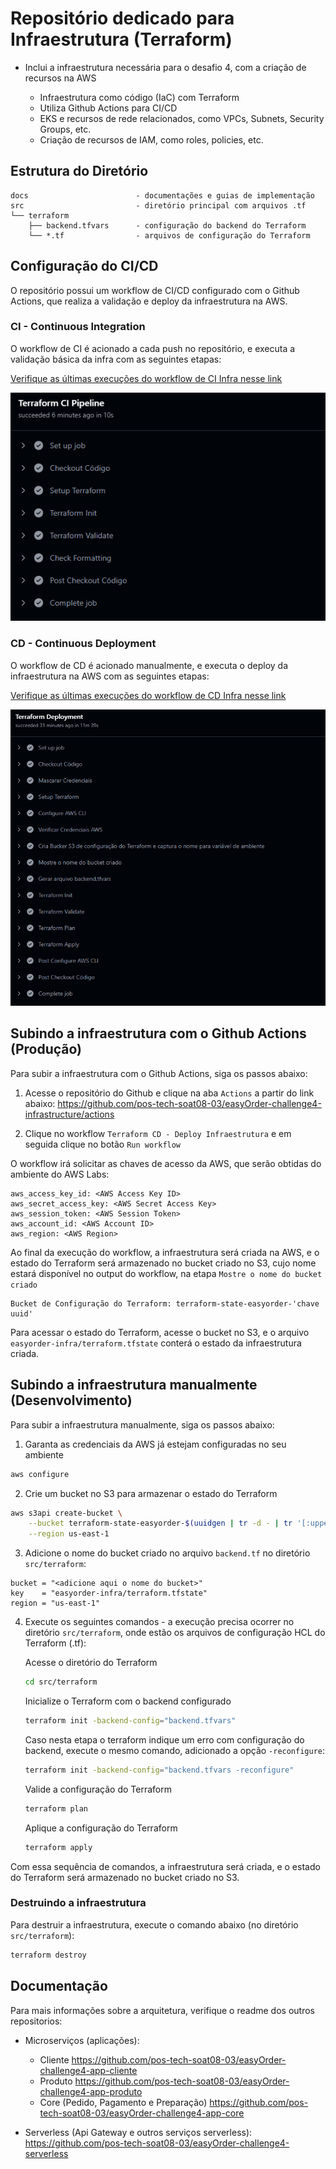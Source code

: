 
# Repositório dedicado para Infraestrutura (Terraform)
- Inclui a infraestrutura necessária para o desafio 4, com a criação de recursos na AWS
  
  - Infraestrutura como código (IaC) com Terraform
  - Utiliza Github Actions para CI/CD
  - EKS e recursos de rede relacionados, como VPCs, Subnets, Security Groups, etc.
  - Criação de recursos de IAM, como roles, policies, etc.

## Estrutura do Diretório

```plaintext
docs                        - documentações e guias de implementação
src                         - diretório principal com arquivos .tf
└── terraform
    ├── backend.tfvars      - configuração do backend do Terraform
    └── *.tf                - arquivos de configuração do Terraform
```

## Configuração do CI/CD

O repositório possui um workflow de CI/CD configurado com o Github Actions, que realiza a validação e deploy da infraestrutura na AWS.

### CI - Continuous Integration

O workflow de CI é acionado a cada push no repositório, e executa a validação básica da infra com as seguintes etapas:

[Verifique as últimas execuções do workflow de CI Infra nesse link](https://github.com/pos-tech-soat08-03/easyOrder-challenge4-infrastructure/actions/workflows/terraform-ci.yml)

![Passos CI Infra](img/steps-ci-infra.png)

### CD - Continuous Deployment

O workflow de CD é acionado manualmente, e executa o deploy da infraestrutura na AWS com as seguintes etapas:

[Verifique as últimas execuções do workflow de CD Infra nesse link](https://github.com/pos-tech-soat08-03/easyOrder-challenge4-infrastructure/actions/workflows/terraform-cd.yml)

![Passos CD Infra](img/steps-cd-infra.png)

## Subindo a infraestrutura com o Github Actions (Produção)

Para subir a infraestrutura com o Github Actions, siga os passos abaixo:

1. Acesse o repositório do Github e clique na aba `Actions` a partir do  link abaixo:
 https://github.com/pos-tech-soat08-03/easyOrder-challenge4-infrastructure/actions

2. Clique no workflow `Terraform CD - Deploy Infraestrutura` e em seguida clique no botão `Run workflow`

O workflow irá solicitar as chaves de acesso da AWS, que serão obtidas do ambiente do AWS Labs:

```plaintext
aws_access_key_id: <AWS Access Key ID>
aws_secret_access_key: <AWS Secret Access Key>
aws_session_token: <AWS Session Token>
aws_account_id: <AWS Account ID>
aws_region: <AWS Region>
```

Ao final da execução do workflow, a infraestrutura será criada na AWS, e o estado do Terraform será armazenado no bucket criado no S3, cujo nome estará disponível no output do workflow, na etapa `Mostre o nome do bucket criado`
```plaintext
Bucket de Configuração do Terraform: terraform-state-easyorder-'chave uuid'
```

Para acessar o estado do Terraform, acesse o bucket no S3, e o arquivo `easyorder-infra/terraform.tfstate` conterá o estado da infraestrutura criada.

## Subindo a infraestrutura manualmente (Desenvolvimento)

Para subir a infraestrutura manualmente, siga os passos abaixo:

1. Garanta as credenciais da AWS já estejam configuradas no seu ambiente

``` bash
aws configure
```

2. Crie um bucket no S3 para armazenar o estado do Terraform

``` bash
aws s3api create-bucket \
    --bucket terraform-state-easyorder-$(uuidgen | tr -d - | tr '[:upper:]' '[:lower:]' ) \
    --region us-east-1
```

3. Adicione o nome do bucket criado no arquivo `backend.tf` no diretório `src/terraform`:

``` hcl
bucket = "<adicione aqui o nome do bucket>"
key    = "easyorder-infra/terraform.tfstate"
region = "us-east-1"
```

4. Execute os seguintes comandos - a execução precisa ocorrer no diretório `src/terraform`, onde estão os arquivos de configuração HCL do Terraform (.tf):   

    Acesse o diretório do Terraform
    ``` bash
    cd src/terraform
    ```

    Inicialize o Terraform com o backend configurado
    ``` bash
    terraform init -backend-config="backend.tfvars"
    ``` 

    Caso nesta etapa o terraform indique um erro com configuração do backend, execute o  mesmo comando, adicionado a opção `-reconfigure`:
    ``` bash
    terraform init -backend-config="backend.tfvars -reconfigure"
    ``` 

    Valide a configuração do Terraform
    ``` bash
    terraform plan 
    ``` 

    Aplique a configuração do Terraform
    ``` bash
    terraform apply
    ``` 

Com essa sequência de comandos, a infraestrutura será criada, e o estado do Terraform será armazenado no bucket criado no S3.

### Destruindo a infraestrutura

Para destruir a infraestrutura, execute o comando abaixo (no diretório `src/terraform`):
```bash
terraform destroy
```

## Documentação

Para mais informações sobre a arquitetura, verifique o readme dos outros repositorios:

- Microserviços (aplicações):
    - Cliente https://github.com/pos-tech-soat08-03/easyOrder-challenge4-app-cliente
    - Produto https://github.com/pos-tech-soat08-03/easyOrder-challenge4-app-produto
    - Core (Pedido, Pagamento e Preparação) https://github.com/pos-tech-soat08-03/easyOrder-challenge4-app-core

- Serverless (Api Gateway e outros serviços serverless): https://github.com/pos-tech-soat08-03/easyOrder-challenge4-serverless

